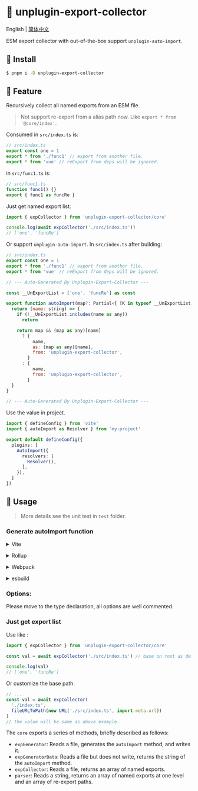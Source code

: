 # :tada: unplugin-export-collector

English | [简体中文](./README-zh.md)

ESM export collector with out-of-the-box support `unplugin-auto-import`.

## :hammer: Install

```sh
$ pnpm i -D unplugin-export-collector
```

## :rocket: Feature

Recursively collect all named exports from an ESM file.

> Not support re-export from a alias path now. Like `export * from '@core/index'`.

Consumed in `src/index.ts` is:

```js
// src/index.ts
export const one = 1
export * from './func1' // export from another file.
export * from 'vue' // reExport from deps will be ignored.
```

in `src/func1.ts` is:

```js
// src/func1.ts
function func1() {}
export { func1 as funcRe }
```

Just get named export list:

```js
import { expCollector } from 'unplugin-export-collector/core'

console.log(await expCollector('./src/index.ts'))
// ['one', 'funcRe']
```

Or support `unplugin-auto-import`. In `src/index.ts` after building:

```js
// src/index.ts
export const one = 1
export * from './func1' // export from another file.
export * from 'vue' // reExport from deps will be ignored.

// --- Auto-Generated By Unplugin-Export-Collector ---

const __UnExportList = ['one', 'funcRe'] as const

export function autoImport(map?: Partial<{ [K in typeof __UnExportList[number]]: string }>): Record<string, (string | [string, string])[]> {
  return (name: string) => {
    if (!__UnExportList.includes(name as any))
      return

    return map && (map as any)[name]
      ? {
          name,
          as: (map as any)[name],
          from: 'unplugin-export-collector',
        }
      : {
          name,
          from: 'unplugin-export-collector',
        }
  }
}

// --- Auto-Generated By Unplugin-Export-Collector ---
```

Use the value in project.

```ts
import { defineConfig } from 'vite'
import { autoImport as Resolver } from 'my-project'

export default defineConfig({
  plugins: [
    AutoImport({
      resolvers: [
        Resolver(),
      ],
    }),
  ]
})
```

## :wrench: Usage

> More details see the unit test in `test` folder.

### Generate autoImport function

<details>
<summary>Vite</summary><br>

```ts
// vite.config.ts
import ExportCollector from 'unplugin-export-collector/vite'

export default defineConfig({
  plugins: [
    ExportCollector({ /* options */ }),
  ],
})
```

<br></details>

<details>
<summary>Rollup</summary><br>

```ts
// rollup.config.js
import ExportCollector from 'unplugin-export-collector/rollup'

export default {
  plugins: [
    ExportCollector({ /* options */ }),
    // other plugins
  ],
}
```

<br></details>

<details>
<summary>Webpack</summary><br>

```ts
// webpack.config.js
module.exports = {
  /* ... */
  plugins: [
    require('unplugin-export-collector/webpack').default({ /* options */ }),
  ],
}
```

<br></details>

<details>
<summary>esbuild</summary><br>

```ts
// esbuild.config.js
import { build } from 'esbuild'
import ExportCollector from 'unplugin-export-collector/esbuild'

build({
  /* ... */
  plugins: [
    ExportCollector({
      /* options */
    }),
  ],
})
```

<br></details>

### Options:

Please move to the type declaration, all options are well commented.

### Just get export list

Use like :

```js
import { expCollector } from 'unplugin-export-collector/core'

const val = await expCollector('./src/index.ts') // base on root as default.

console.log(val)
// ['one', 'funcRe']
```

Or customize the base path.

```js
// ...
const val = await expCollector(
  './index.ts',
  fileURLToPath(new URL('./src/index.ts', import.meta.url))
)
// the value will be same as above example.
```

The `core` exports a series of methods, briefly described as follows:

- `expGenerator`: Reads a file, generates the `autoImport` method, and writes it.
- `expGeneratorData`: Reads a file but does not write, returns the string of the `autoImport` method.
- `expCollector`: Reads a file, returns an array of named exports.
- `parser`: Reads a string, returns an array of named exports at one level and an array of re-export paths.
